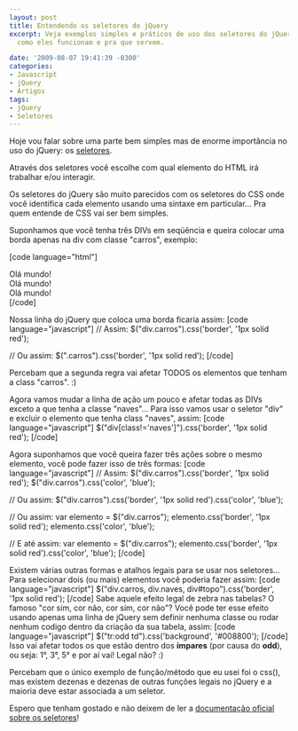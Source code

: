```yaml
---
layout: post
title: Entendendo os seletores do jQuery
excerpt: Veja exemplos simples e práticos de uso dos seletores do jQuery. Entenda
  como eles funcionam e pra que servem.

date: '2009-08-07 19:41:39 -0300'
categories:
- Javascript
- jQuery
- Artigos
tags:
- jQuery
- Seletores
---
```

Hoje vou falar sobre uma parte bem simples mas de enorme importância no uso do jQuery: os <a href="http://api.jquery.com/category/selectors/" target="_blank">seletores</a>.

Através dos seletores você escolhe com qual elemento do HTML irá trabalhar e/ou interagir.

Os seletores do jQuery são muito parecidos com os seletores do CSS onde você identifica cada elemento usando uma sintaxe em particular... Pra quem entende de CSS vai ser bem simples.

Suponhamos que você tenha três DIVs em seqüência e queira colocar uma borda apenas na div com classe "carros", exemplo:


[code language="html"]
<div>Olá mundo!</div>
<div class="carros">Olá mundo!</div>
<div class="naves">Olá mundo!</div>
[/code]

Nossa linha do jQuery que coloca uma borda ficaria assim:
[code language="javascript"]
// Assim:
$("div.carros").css('border', '1px solid red');

// Ou assim:
$(".carros").css('border', '1px solid red');
[/code]

Percebam que a segunda regra vai afetar TODOS os elementos que tenham a class "carros". :)

Agora vamos mudar a linha de ação um pouco e afetar todas as DIVs exceto a que tenha a classe "naves"... Para isso vamos usar o seletor "div" e excluir o elemento que tenha class "naves", assim:
[code language="javascript"]
$("div[class!='naves']").css('border', '1px solid red');
[/code]

Agora suponhamos que você queira fazer três ações sobre o mesmo elemento, você pode fazer isso de três formas:
[code language="javascript"]
// Assim:
$("div.carros").css('border', '1px solid red');
$("div.carros").css('color', 'blue');

// Ou assim:
$("div.carros").css('border', '1px solid red').css('color', 'blue');

// Ou assim:
var elemento = $("div.carros");
elemento.css('border', '1px solid red');
elemento.css('color', 'blue');

// E até assim:
var elemento = $("div.carros");
elemento.css('border', '1px solid red').css('color', 'blue');
[/code]

Existem várias outras formas e atalhos legais para se usar nos seletores... Para selecionar dois (ou mais) elementos você poderia fazer assim:
[code language="javascript"]
$("div.carros, div.naves, div#topo").css('border', '1px solid red');
[/code]
Sabe aquele efeito legal de zebra nas tabelas? O famoso "cor sim, cor não, cor sim, cor não"? Você pode ter esse efeito usando apenas uma linha de jQuery sem definir nenhuma classe ou rodar nenhum codigo dentro da criação da sua tabela, assim:
[code language="javascript"]
$("tr:odd td").css('background', '#008800');
[/code]
Isso vai afetar todos os <td> que estão dentro dos <strong><tr> ímpares</strong> (por causa do <strong>odd</strong>), ou seja: 1°, 3°, 5° e por aí vai! Legal não? :)

Percebam que o único exemplo de função/método que eu usei foi o css(), mas existem dezenas e dezenas de outras funções legais no jQuery e a maioria deve estar associada a um seletor.

Espero que tenham gostado e não deixem de ler a <a href="http://api.jquery.com/category/selectors/" target="_blank">documentação oficial sobre os seletores</a>!

